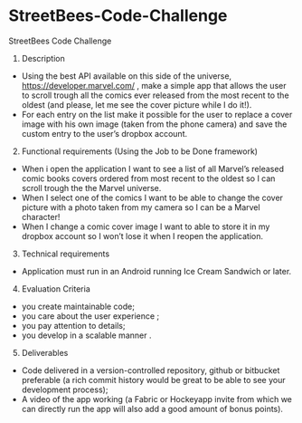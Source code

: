# StreetBees-Code-Challenge
StreetBees Code Challenge

1) Description

- Using the best API available on this side of the universe, https://developer.marvel.com/ , make a simple app that allows the user to scroll trough all the comics ever released from the most recent to the oldest (and please, let me see the cover picture while I do it!).
- For each entry on the list make it possible for the user to replace a cover image with his own image (taken from the phone camera) and save the custom entry to the user’s dropbox account.

2) Functional requirements (Using the Job to be Done framework)

- When i open the application I want to see a list of all Marvel’s released comic books covers ordered from most recent to the oldest so I can scroll trough the the Marvel universe.
- When I select one of the comics I want to be able to change the cover picture with a photo taken from my camera so I can be a Marvel character!
- When I change a comic cover image I want to able to store it in my dropbox account so I won’t lose it when I reopen the application.

3) Technical requirements

- Application must run in an Android running Ice Cream Sandwich or later.

4) Evaluation Criteria

- you create maintainable code;
- you care about the user experience ;
- you pay attention to details;
- you develop in a scalable manner .

5) Deliverables

- Code delivered in a version-controlled repository, github or bitbucket preferable (a rich commit history would be great to be able to see your development process);
- A video of the app working (a Fabric or Hockeyapp invite from which we can directly run the app will also add a good amount of bonus points).
